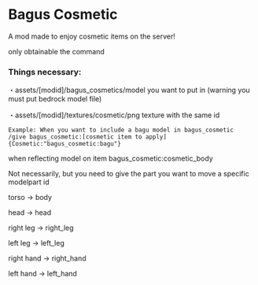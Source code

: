 # Bagus Cosmetic

A mod made to enjoy cosmetic items on the server!

only obtainable the command

### Things necessary:

・assets/[modid]/bagus_cosmetics/model you want to put in (warning you must put bedrock model file)

・assets/[modid]/textures/cosmetic/png texture with the same id

```
Example: When you want to include a bagu model in bagus_cosmetic
/give bagus_cosmetic:[cosmetic item to apply]{Cosmetic:"bagus_cosmetic:bagu"}
```

when reflecting model on item bagus_cosmetic:cosmetic_body

Not necessarily, but you need to give the part you want to move a specific modelpart id

torso -> body

head -> head

right leg -> right_leg

left leg -> left_leg

right hand -> right_hand

left hand -> left_hand